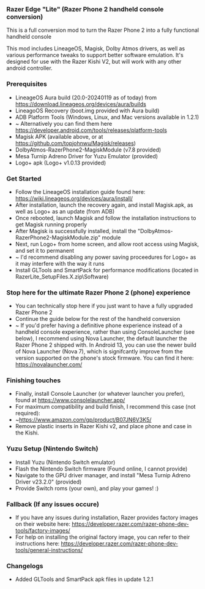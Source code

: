### Razer Edge "Lite" (Razer Phone 2 handheld console conversion)

This is a full conversion mod to turn the Razer Phone 2 into a fully functional handheld console

This mod includes LineageOS, Magisk, Dolby Atmos drivers, as well as various performance tweaks to support better software emulation. It's designed for use with the Razer Kishi V2, but will work with any other android controller.

### Prerequisites
- LineageOS Aura build (20.0-20240119 as of today) from https://download.lineageos.org/devices/aura/builds
- LineagoOS Recovery (boot.img provided with Aura build)
- ADB Platform Tools (Windows, Linux, and Mac versions available in 1.2.1)
- ~ Alternatively you can find them here https://developer.android.com/tools/releases/platform-tools
- Magisk APK (available above, or at https://github.com/topjohnwu/Magisk/releases)
- DolbyAtmos-RazerPhone2-MagiskModule (v7.8 provided)
- Mesa Turnip Adreno Driver for Yuzu Emulator (provided)
- Logo+ apk (Logo+ v1.0.13 provided)

### Get Started
- Follow the LineageOS installation guide found here: https://wiki.lineageos.org/devices/aura/install/
- After installation, launch the recovery again, and install Magisk.apk, as well as Logo+ as an update (from ADB)
- Once rebooted, launch Magisk and follow the installation instructions to get Magisk running properly
- After Magisk is successfully installed, install the "DolbyAtmos-RazerPhone2-MagiskModule.zip" module
- Next, run Logo+ from home screen, and allow root access using Magisk, and set it to permanent
- ~ I'd recommend disabling any power saving proceedures for Logo+ as it may interfere with the way it runs
- Install GLTools and SmartPack for performance modifications (located in RazerLite_SetupFiles.X.zip\Software)

### Stop here for the ultimate Razer Phone 2 (phone) experience
- You can technically stop here if you just want to have a fully upgraded Razer Phone 2
- Continue the guide below for the rest of the handheld conversion
- ~ If you'd prefer having a definitive phone experience instead of a handheld console experience, rather than using ConsoleLauncher (see below), I recommend using Nova Launcher, the default launcher the Razer Phone 2 shipped with. In Android 13, you can use the newer build of Nova Launcher (Nova 7), which is signifcantly improve from the version supported on the phone's stock firmware. You can find it here: https://novalauncher.com/

### Finishing touches
- Finally, install Console Launcher (or whatever launcher you prefer), found at https://www.consolelauncher.app/
- For maximum compatibility and build finish, I recommend this case (not required):
- ~https://www.amazon.com/gp/product/B07JN6V3K5/
- Remove plastic inserts in Razer Kishi v2, and place phone and case in the Kishi. 

### Yuzu Setup (Nintendo Switch)
- Install Yuzu (Nintendo Switch emulator)
- Flash the Nintendo Switch firmware (Found online, I cannot provide)
- Navigate to the GPU driver manager, and install "Mesa Turnip Adreno Driver v23.2.0" (provided)
- Provide Switch roms (your own), and play your games! :)

### Fallback (If any issues occure)
- If you have any issues during installation, Razer provides factory images on their website here: https://developer.razer.com/razer-phone-dev-tools/factory-images/
- For help on installing the original factory image, you can refer to their instructions here: https://developer.razer.com/razer-phone-dev-tools/general-instructions/

### Changelogs
- Added GLTools and SmartPack apk files in update 1.2.1
